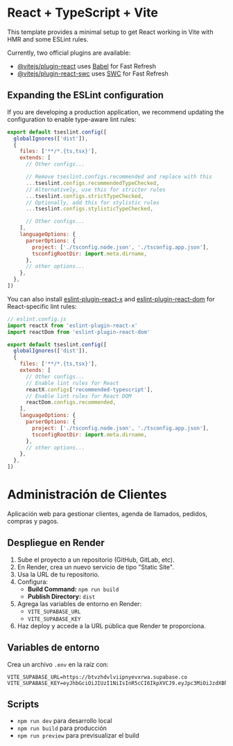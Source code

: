 # React + TypeScript + Vite

This template provides a minimal setup to get React working in Vite with HMR and some ESLint rules.

Currently, two official plugins are available:

- [@vitejs/plugin-react](https://github.com/vitejs/vite-plugin-react/blob/main/packages/plugin-react) uses [Babel](https://babeljs.io/) for Fast Refresh
- [@vitejs/plugin-react-swc](https://github.com/vitejs/vite-plugin-react/blob/main/packages/plugin-react-swc) uses [SWC](https://swc.rs/) for Fast Refresh

## Expanding the ESLint configuration

If you are developing a production application, we recommend updating the configuration to enable type-aware lint rules:

```js
export default tseslint.config([
  globalIgnores(['dist']),
  {
    files: ['**/*.{ts,tsx}'],
    extends: [
      // Other configs...

      // Remove tseslint.configs.recommended and replace with this
      ...tseslint.configs.recommendedTypeChecked,
      // Alternatively, use this for stricter rules
      ...tseslint.configs.strictTypeChecked,
      // Optionally, add this for stylistic rules
      ...tseslint.configs.stylisticTypeChecked,

      // Other configs...
    ],
    languageOptions: {
      parserOptions: {
        project: ['./tsconfig.node.json', './tsconfig.app.json'],
        tsconfigRootDir: import.meta.dirname,
      },
      // other options...
    },
  },
])
```

You can also install [eslint-plugin-react-x](https://github.com/Rel1cx/eslint-react/tree/main/packages/plugins/eslint-plugin-react-x) and [eslint-plugin-react-dom](https://github.com/Rel1cx/eslint-react/tree/main/packages/plugins/eslint-plugin-react-dom) for React-specific lint rules:

```js
// eslint.config.js
import reactX from 'eslint-plugin-react-x'
import reactDom from 'eslint-plugin-react-dom'

export default tseslint.config([
  globalIgnores(['dist']),
  {
    files: ['**/*.{ts,tsx}'],
    extends: [
      // Other configs...
      // Enable lint rules for React
      reactX.configs['recommended-typescript'],
      // Enable lint rules for React DOM
      reactDom.configs.recommended,
    ],
    languageOptions: {
      parserOptions: {
        project: ['./tsconfig.node.json', './tsconfig.app.json'],
        tsconfigRootDir: import.meta.dirname,
      },
      // other options...
    },
  },
])
```

# Administración de Clientes

Aplicación web para gestionar clientes, agenda de llamados, pedidos, compras y pagos.

## Despliegue en Render

1. Sube el proyecto a un repositorio (GitHub, GitLab, etc).
2. En Render, crea un nuevo servicio de tipo "Static Site".
3. Usa la URL de tu repositorio.
4. Configura:
   - **Build Command:** `npm run build`
   - **Publish Directory:** `dist`
5. Agrega las variables de entorno en Render:
   - `VITE_SUPABASE_URL`
   - `VITE_SUPABASE_KEY`
6. Haz deploy y accede a la URL pública que Render te proporciona.

## Variables de entorno

Crea un archivo `.env` en la raíz con:

```
VITE_SUPABASE_URL=https://btvzhdvlviipnyevxrwa.supabase.co
VITE_SUPABASE_KEY=eyJhbGciOiJIUzI1NiIsInR5cCI6IkpXVCJ9.eyJpc3MiOiJzdXBhYmFzZSIsInJlZiI6ImJ0dnpoZHZsdmlpcG55ZXZ4cndhIiwicm9sZSI6ImFub24iLCJpYXQiOjE3NTYxMjc1MDgsImV4cCI6MjA3MTcwMzUwOH0.JjamX6XBLizR4Pc7uP3JGfxnoaYFZqvWV8a2bwx7DLw
```

## Scripts

- `npm run dev` para desarrollo local
- `npm run build` para producción
- `npm run preview` para previsualizar el build
